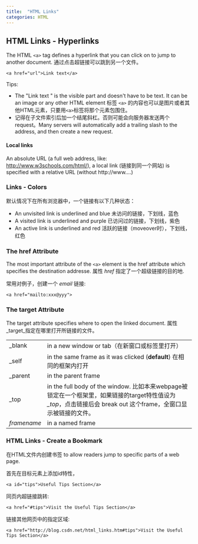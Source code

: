 ```yaml
---
title:  "HTML Links"
categories: HTML
---
```

## HTML Links - Hyperlinks

The HTML `<a>` tag defines a hyperlink that you can click on to jump to another document. 通过点击超链接可以跳到另一个文件。

    <a href="url">Link text</a>

Tips:

+ The "Link text " is the visible part and doesn't have to be text. It can be an image or any other HTML element
标签 `<a>` 的内容也可以是图片或者其他HTML元素，只要用`<a>`标签将那个元素包围住。
+ 记得在子文件索引后加一个结尾斜杠。否则可能会向服务器发送两个request。Many servers will automatically add a trailing slash to the address, and then create a new request.

#### Local links

An absolute URL (a full web address, like: http://www.w3schools.com/html/), a local link (链接到同一个网站) is specified with a relative URL (without http://www....)

### Links - Colors

默认情况下在所有浏览器中，一个链接有以下几种状态：

+ An unvisited link is underlined and blue 未访问的链接，下划线，蓝色
+ A visited link is underlined and purple 已访问过的链接，下划线，紫色
+ An active link is underlined and red 活跃的链接（moveover时），下划线，红色

### The href Attribute

The most important attribute of the `<a>` element is the href attribute which specifies the destination addresse. 
属性 _href_ 指定了一个超级链接的目的地.

常用对例子，创建一个 _email_ 链接:

    <a href="mailto:xxx@yyy">  

### The target Attribute

The target attribute specifies where to open the linked document. 属性_target_指定在哪里打开所链接的文件。 

<table>
  <tbody>
    <tr>
      <td>_blank</td><td>in a new window or tab（在新窗口或标签里打开）</td>
    </tr>
    <tr>
      <td>_self</td><td>in the same frame as it was clicked (<strong>default</strong>) 在相同的框架内打开</td>
    </tr>
    <tr>
      <td>_parent</td><td>in the parent frame</td>
    </tr>
    <tr>
      <td>_top</td><td>in the full body of the window. 比如本来webpage被锁定在一个框架里，如果链接的target特性值设为<i>_top</i>，点击链接后会 break out 这个frame，全窗口显示被链接的文件。</td>
    </tr>
    <tr>
      <td><i>framename</i></td><td>in a named frame</td>
    </tr>
  </tbody>
</table>

### HTML Links - Create a Bookmark

在HTML文件内创建书签 to allow readers jump to specific parts of a web page.

首先在目标元素上添加id特性，

    <a id="tips">Useful Tips Section</a>

同页内超链接跳转:

    <a href="#tips">Visit the Useful Tips Section</a>

链接其他网页中的指定区域:

    <a href="http://blog.csdn.net/html_links.htm#tips">Visit the Useful Tips Section</a>
